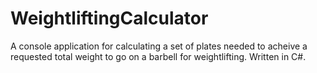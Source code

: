 # WeightliftingCalculator
A console application for calculating a set of plates needed to acheive a requested total weight to go on a barbell for weightlifting. Written in C#.
